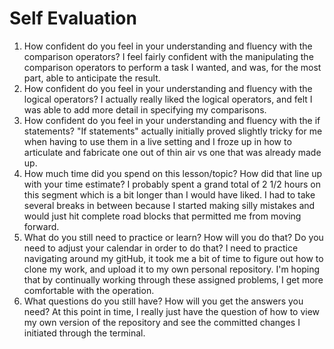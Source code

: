 # Self Evaluation

1. How confident do you feel in your understanding and fluency with the comparison operators?
I feel fairly confident with the manipulating the comparison operators to perform a task I wanted, and was, for the most part, able to anticipate the result.
1. How confident do you feel in your understanding and fluency with the logical operators?
I actually really liked the logical operators, and felt I was able to add more detail in specifying my comparisons.
1. How confident do you feel in your understanding and fluency with the if statements?
"If statements" actually initially proved slightly tricky for me when having to use them in a live setting and I froze up in how to articulate and fabricate one out of thin air vs one that was already made up.
1. How much time did you spend on this lesson/topic? How did that line up with your time estimate?
I probably spent a grand total of 2 1/2 hours on this segment which is a bit longer than I would have liked. I had to take several breaks in between because I started making silly mistakes and would just hit complete road blocks that permitted me from moving forward.
1. What do you still need to practice or learn? How will you do that? Do you need to adjust your calendar in order to do that?
I need to practice navigating around my gitHub, it took me a bit of time to figure out how to clone my work, and upload it to my own personal repository. I'm hoping that by continually working through these assigned problems, I get more comfortable with the operation.
1. What questions do you still have? How will you get the answers you need?
At this point in time, I really just have the question of how to view my own version of the repository and see the committed changes I initiated through the terminal. 
